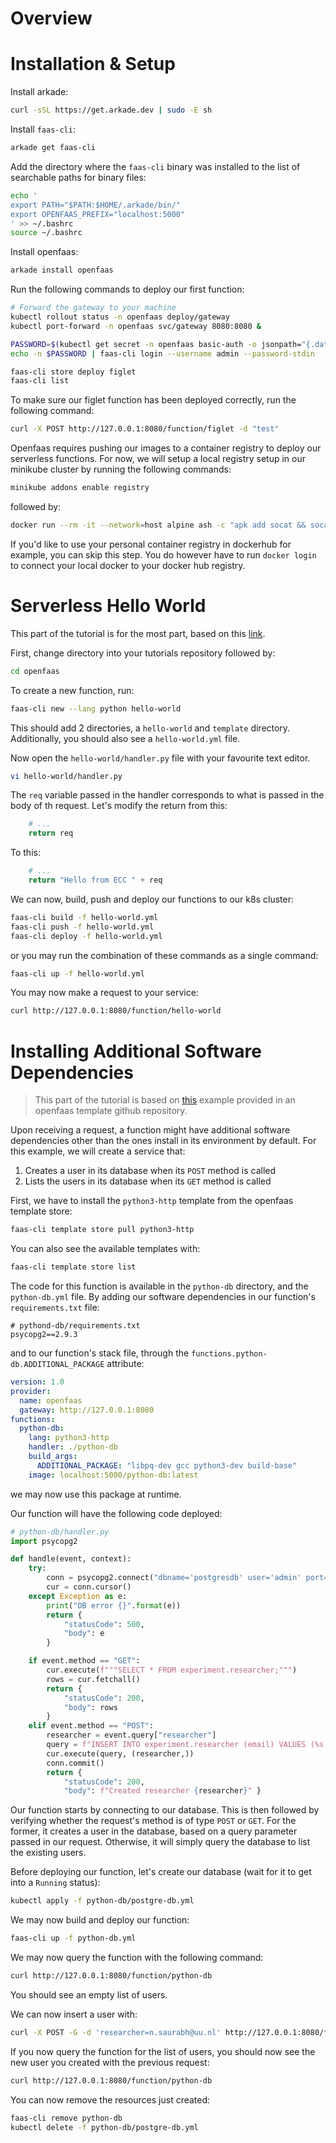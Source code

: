 # Overview

# Installation & Setup

Install arkade: 
```bash
curl -sSL https://get.arkade.dev | sudo -E sh
```

Install `faas-cli`:
```bash
arkade get faas-cli
```

Add the directory where the `faas-cli` binary was installed to the list of
searchable paths for binary files:
```bash
echo '
export PATH="$PATH:$HOME/.arkade/bin/"
export OPENFAAS_PREFIX="localhost:5000"
' >> ~/.bashrc
source ~/.bashrc
```

Install openfaas: 
```bash
arkade install openfaas
```

Run the following commands to deploy our first function:
```bash
# Forward the gateway to your machine
kubectl rollout status -n openfaas deploy/gateway
kubectl port-forward -n openfaas svc/gateway 8080:8080 &
```

```bash
PASSWORD=$(kubectl get secret -n openfaas basic-auth -o jsonpath="{.data.basic-auth-password}" | base64 --decode; echo)
echo -n $PASSWORD | faas-cli login --username admin --password-stdin

faas-cli store deploy figlet
faas-cli list
```

To make sure our figlet function has been deployed correctly, run the following
command:
```bash
curl -X POST http://127.0.0.1:8080/function/figlet -d "test"
```

Openfaas requires pushing our images to a container registry to deploy our
serverless functions. For now, we will setup  a local registry setup in our
minikube cluster by running the following commands: 
```bash
minikube addons enable registry
```
followed by:
```bash
docker run --rm -it --network=host alpine ash -c "apk add socat && socat TCP-LISTEN:5000,reuseaddr,fork TCP:$(minikube ip):5000"
```

If you'd like to use your personal container registry in dockerhub for example,
you can skip this step. You do however have to run `docker login` to connect
your local docker to your docker hub registry.

# Serverless Hello World

This part of the tutorial is for the most part, based on this
[link](https://docs.openfaas.com/tutorials/first-python-function/).

First, change directory into your tutorials repository followed by:
```bash
cd openfaas
```

To create a new function, run: 
```bash
faas-cli new --lang python hello-world
```

This should add 2 directories, a `hello-world` and `template` directory.
Additionally, you should also see a `hello-world.yml` file.

Now open the `hello-world/handler.py` file with your favourite text editor.
```bash
vi hello-world/handler.py
```

The `req` variable passed in the handler corresponds to what is passed in the
body of th request. Let's modify the return from this: 
```python
    # ... 
    return req 
```
To this: 
```python
    # ... 
    return "Hello from ECC " + req 
```

We can now, build, push and deploy our functions to our k8s cluster:
```bash
faas-cli build -f hello-world.yml
faas-cli push -f hello-world.yml
faas-cli deploy -f hello-world.yml
```
or you may run the combination of these commands as a single command:
```bash
faas-cli up -f hello-world.yml
```

You may now make a request to your service:
```bash
curl http://127.0.0.1:8080/function/hello-world
```

# Installing Additional Software Dependencies

> This part of the tutorial is based on
> [this](https://github.com/openfaas/python-flask-template#example-with-postgresql)
> example provided in an openfaas template github repository.

Upon receiving a request, a function might have additional software
dependencies other than the ones install in its environment by default. For
this example, we will create a service that: 
1. Creates a user in its database when its `POST` method is called
1. Lists the users in its database when its `GET` method is called

First, we have to install the `python3-http` template from the openfaas
template store: 
```bash
faas-cli template store pull python3-http
```

You can also see the available templates with:
```bash
faas-cli template store list
```

The code for this function is available in the `python-db` directory, and the
`python-db.yml` file. By adding our software dependencies in our function's
`requirements.txt` file:
```
# pythond-db/requirements.txt
psycopg2==2.9.3
```
and to our function's stack file, through the
`functions.python-db.ADDITIONAL_PACKAGE` attribute:
```yml
version: 1.0
provider:
  name: openfaas
  gateway: http://127.0.0.1:8080
functions:
  python-db:
    lang: python3-http
    handler: ./python-db
    build_args:
      ADDITIONAL_PACKAGE: "libpq-dev gcc python3-dev build-base"
    image: localhost:5000/python-db:latest
```
we may now use this package at runtime.

Our function will have the following code deployed:
```python
# python-db/handler.py
import psycopg2

def handle(event, context):
    try: 
        conn = psycopg2.connect("dbname='postgresdb' user='admin' port=5432 host='postgre-svc.default.svc.cluster.local' password='psltest'")
        cur = conn.cursor()
    except Exception as e:
        print("DB error {}".format(e))
        return {
            "statusCode": 500,
            "body": e
        }

    if event.method == "GET": 
        cur.execute(f"""SELECT * FROM experiment.researcher;""")
        rows = cur.fetchall()
        return {
            "statusCode": 200,
            "body": rows
        }
    elif event.method == "POST": 
        researcher = event.query["researcher"]
        query = f"INSERT INTO experiment.researcher (email) VALUES (%s);"
        cur.execute(query, (researcher,))
        conn.commit()
        return {
            "statusCode": 200,
            "body": f"Created researcher {researcher}" }
```
Our function starts by connecting to our database. This is then followed by
verifying whether the request's method is of type `POST` or `GET`. For the
former, it creates a user in the database, based on a query parameter passed in
our request. Otherwise, it will simply query the database to list the existing
users.

Before deploying our function, let's create our database (wait for it to get
into a `Running` status):
```bash
kubectl apply -f python-db/postgre-db.yml
```

We may now build and deploy our function:
```bash
faas-cli up -f python-db.yml
```

We may now query the function with the following command: 
```bash
curl http://127.0.0.1:8080/function/python-db
```
You should see an empty list of users.

We can now insert a user with: 
```bash
curl -X POST -G -d 'researcher=n.saurabh@uu.nl' http://127.0.0.1:8080/function/python-db
```

If you now query the function for the list of users, you should now see the new
user you created with the previous request:
```bash
curl http://127.0.0.1:8080/function/python-db
```

You can now remove the resources just created: 
```bash
faas-cli remove python-db
kubectl delete -f python-db/postgre-db.yml
```
